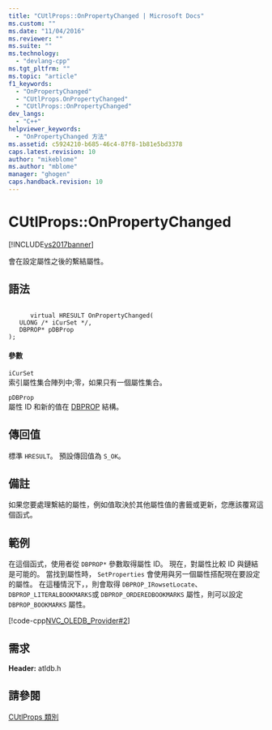 ```yaml
---
title: "CUtlProps::OnPropertyChanged | Microsoft Docs"
ms.custom: ""
ms.date: "11/04/2016"
ms.reviewer: ""
ms.suite: ""
ms.technology: 
  - "devlang-cpp"
ms.tgt_pltfrm: ""
ms.topic: "article"
f1_keywords: 
  - "OnPropertyChanged"
  - "CUtlProps.OnPropertyChanged"
  - "CUtlProps::OnPropertyChanged"
dev_langs: 
  - "C++"
helpviewer_keywords: 
  - "OnPropertyChanged 方法"
ms.assetid: c5924210-b685-46c4-87f8-1b81e5bd3378
caps.latest.revision: 10
author: "mikeblome"
ms.author: "mblome"
manager: "ghogen"
caps.handback.revision: 10
---
```

# CUtlProps::OnPropertyChanged
[!INCLUDE[vs2017banner](../../assembler/inline/includes/vs2017banner.md)]

會在設定屬性之後的繫結屬性。  
  
## 語法  
  
```  
  
      virtual HRESULT OnPropertyChanged(  
   ULONG /* iCurSet */,  
   DBPROP* pDBProp   
);  
```  
  
#### 參數  
 `iCurSet`  
 索引屬性集合陣列中;零，如果只有一個屬性集合。  
  
 `pDBProp`  
 屬性 ID 和新的值在 [DBPROP](https://msdn.microsoft.com/en-us/library/ms717970.aspx) 結構。  
  
## 傳回值  
 標準 `HRESULT`。  預設傳回值為 `S_OK`。  
  
## 備註  
 如果您要處理繫結的屬性，例如值取決於其他屬性值的書籤或更新，您應該覆寫這個函式。  
  
## 範例  
 在這個函式，使用者從 `DBPROP*` 參數取得屬性 ID。  現在，對屬性比較 ID 與鏈結是可能的。  當找到屬性時， `SetProperties` 會使用與另一個屬性搭配現在要設定的屬性。  在這種情況下，，則會取得 `DBPROP_IRowsetLocate`、 `DBPROP_LITERALBOOKMARKS`或 `DBPROP_ORDEREDBOOKMARKS` 屬性，則可以設定 `DBPROP_BOOKMARKS` 屬性。  
  
 [!code-cpp[NVC_OLEDB_Provider#2](../../data/oledb/codesnippet/CPP/cutlprops-onpropertychanged_1.h)]  
  
## 需求  
 **Header:** atldb.h  
  
## 請參閱  
 [CUtlProps 類別](../../data/oledb/cutlprops-class.md)